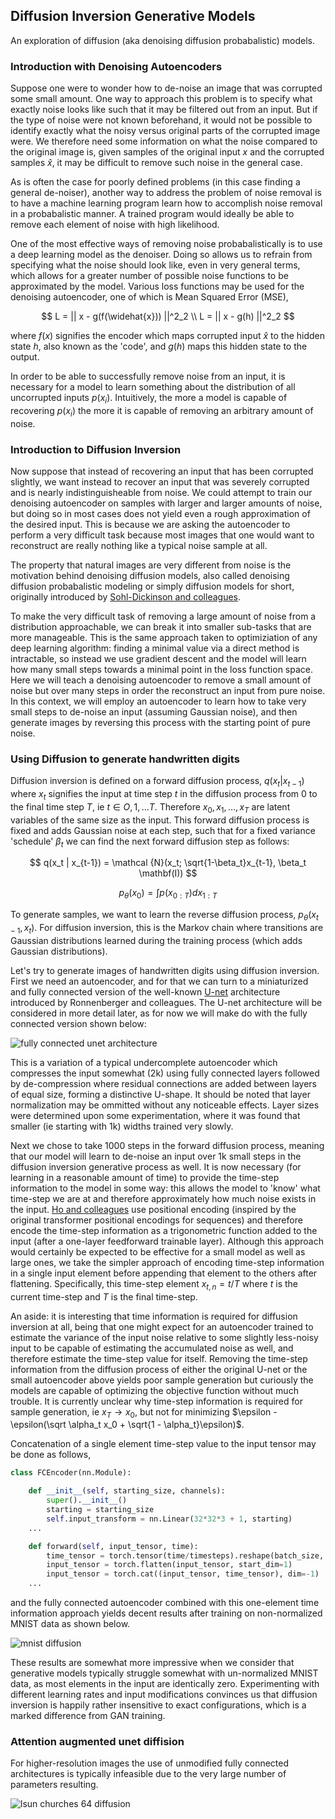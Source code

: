 ## Diffusion Inversion Generative Models

An exploration of diffusion (aka denoising diffusion probabalistic) models. 

### Introduction with Denoising Autoencoders

Suppose one were to wonder how to de-noise an image that was corrupted some small amount.  One way to approach this problem is to specify what exactly noise looks like such that it may be filtered out from an input. But if the type of noise were not known beforehand, it would not be possible to identify exactly what the noisy versus original parts of the corrupted image were.  We therefore need some information on what the noise compared to the original image is, given samples of the original input $x$ and the corrupted samples $\widehat{x}$, it may be difficult to remove such noise in the general case.

As is often the case for poorly defined problems (in this case finding a general de-noiser), another way to address the problem of noise removal is to have a machine learning program learn how to accomplish noise removal in a probabalistic manner.  A trained program would ideally be able to remove each element of noise with high likelihood.

One of the most effective ways of removing noise probabalistically is to use a deep learning model as the denoiser.  Doing so allows us to refrain from specifying what the noise should look like, even in very general terms, which allows for a greater number of possible noise functions to be approximated by the model.  Various loss functions may be used for the denoising autoencoder, one of which is Mean Squared Error (MSE),

$$
L = || x - g(f(\widehat{x})) ||^2_2  \\
L = || x - g(h) ||^2_2
$$

where $f(x)$ signifies the encoder which maps corrupted input $\widehat{x}$ to the hidden state $h$, also known as the 'code', and $g(h)$ maps this hidden state to the output.

In order to be able to successfully remove noise from an input, it is necessary for a model to learn something about the distribution of all uncorrupted inputs $p(x_i)$.  Intuitively, the more a model is capable of recovering $p(x_i)$ the more it is capable of removing an arbitrary amount of noise.

### Introduction to Diffusion Inversion

Now suppose that instead of recovering an input that has been corrupted slightly, we want instead to recover an input that was severely corrupted and is nearly indistinguisheable from noise.  We could attempt to train our denoising autoencoder  on samples with larger and larger amounts of noise, but doing so in most cases does not yield even a rough approximation of the desired input.  This is because we are asking the autoencoder to perform a very difficult task because most images that one would want to reconstruct are really nothing like a typical noise sample at all. 

The property that natural images are very different from noise is the motivation behind denoising diffusion models, also called denoising diffusion probabalistic modeling or simply diffusion models for short, originally introduced by [Sohl-Dickinson and colleagues](https://arxiv.org/pdf/1503.03585.pdf).  

To make the very difficult task of removing a large amount of noise from a distribution approachable, we can break it into smaller sub-tasks that are more manageable.  This is the same approach taken to optimiziation of any deep learning algorithm: finding a minimal value via a direct method is intractable, so instead we use gradient descent and the model will learn how many small steps towards a minimal point in the loss function space.  Here we will teach a denoising autoencoder to remove a small amount of noise but over many steps in order the reconstruct an input from pure noise.  In this context, we will employ an autoencoder to learn how to take very small steps to de-noise an input (assuming Gaussian noise), and then generate images by reversing this process with the starting point of pure noise. 

### Using Diffusion to generate handwritten digits

Diffusion inversion is defined on a forward diffusion process, $q(x_t | x_{t-1})$ where $x_t$ signifies the input at time step $t$ in the diffusion process from 0 to the final time step $T$, ie $t \in {O, 1, ... T}$.  Therefore $x_0, x_1, ..., x_T$ are latent variables of the same size as the input.  This forward diffusion process is fixed and adds Gaussian noise at each step, such that for a fixed variance 'schedule' $\beta_t$ we can find the next forward diffusion step as follows:

$$
q(x_t | x_{t-1}) = \mathcal {N}(x_t; \sqrt{1-\beta_t}x_{t-1}, \beta_t \mathbf(I))
$$



$$
p_{\theta} (x_0) = \int p(x_{0:T}) dx_{1:T}
$$

To generate samples, we want to learn the reverse diffusion process, $p_{\theta}(x_{t-1}, x_t)$.  For diffusion inversion, this is the Markov chain where transitions are Gaussian distributions learned during the training process (which adds Gaussian distributions). 

Let's try to generate images of handwritten digits using diffusion inversion.  First we need an autoencoder, and for that we can turn to a miniaturized and fully connected version of the well-known [U-net](https://link.springer.com/chapter/10.1007/978-3-319-24574-4_28) architecture introduced by Ronnenberger and colleagues.  The U-net architecture will be considered in more detail later, as for now we will make do with the fully connected version shown below:

![fully connected unet architecture]({{https://blbadger.github.io}}/neural_networks/fc_unet.png)

This is a variation of a typical undercomplete autoencoder which compresses the input somewhat (2k) using fully connected layers followed by de-compression where residual connections are added between layers of equal size, forming a distinctive U-shape.  It should be noted that layer normalization may be ommitted without any noticeable effects.  Layer sizes were determined upon some experimentation, where it was found that smaller (ie starting with 1k) widths trained very slowly. 

Next we chose to take 1000 steps in the forward diffusion process, meaning that our model will learn to de-noise an input over 1k small steps in the diffusion inversion generative process as well.  It is now necessary (for learning in a reasonable amount of time) to provide the time-step information to the model in some way: this allows the model to 'know' what time-step we are at and therefore approximately how much noise exists in the input.  [Ho and colleagues](https://proceedings.neurips.cc/paper/2020/hash/4c5bcfec8584af0d967f1ab10179ca4b-Abstract.html) use positional encoding (inspired by the original transformer positional encodings for sequences) and therefore encode the time-step information as a trigonometric function added to the input (after a one-layer feedforward trainable layer).  Although this approach would certainly be expected to be effective for a small model as well as large ones, we take the simpler approach of encoding time-step information in a single input element before appending that element to the others after flattening.  Specifically, this time-step element $x_{t, n} = t / T$ where $t$ is the current time-step and $T$ is the final time-step.

An aside: it is interesting that time information is required for diffusion inversion at all, being that one might expect for an autoencoder trained to estimate the variance of the input noise relative to some slightly less-noisy input to be capable of estimating the accumulated noise as well, and therefore estimate the time-step value for itself.  Removing the time-step information from the diffusion process of either the original U-net or the small autoencoder above yields poor sample generation but curiously the models are capable of optimizing the objective function without much trouble.  It is currently unclear why time-step information is required for sample generation, ie $x_{T} \to x_{0}$, but not for minimizing $\epsilon - \epsilon(\sqrt \alpha_t x_0 + \sqrt{1 - \alpha_t}\epsilon)$. 

Concatenation of a single element time-step value to the input tensor may be done as follows,

```python
class FCEncoder(nn.Module):

	def __init__(self, starting_size, channels):
		super().__init__()
		starting = starting_size
		self.input_transform = nn.Linear(32*32*3 + 1, starting)
    ...

	def forward(self, input_tensor, time):
		time_tensor = torch.tensor(time/timesteps).reshape(batch_size, 1)
		input_tensor = torch.flatten(input_tensor, start_dim=1)
		input_tensor = torch.cat((input_tensor, time_tensor), dim=-1)
    ...
```

and the fully connected autoencoder combined with this one-element time information approach yields decent results after training on non-normalized MNIST data as shown below.

![mnist diffusion]({{https://blbadger.github.io}}/neural_networks/mnist_diffusion.png)

These results are somewhat more impressive when we consider that generative models typically struggle somewhat with un-normalized MNIST data, as most elements in the input are identically zero.  Experimenting with different learning rates and input modifications convinces us that diffusion inversion is happily rather insensitive to exact configurations, which is a marked difference from GAN training. 

### Attention augmented unet diffision

For higher-resolution images the use of unmodified fully connected architectures is typically infeasible due to the very large number of parameters resulting.

![lsun churches 64 diffusion]({{https://blbadger.github.io}}/neural_networks/diffusion_cover.png)
